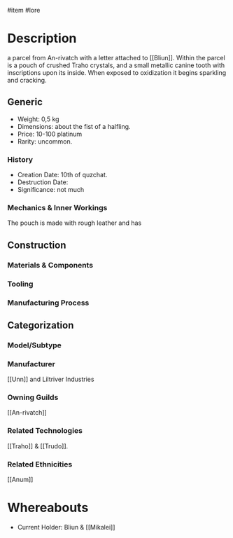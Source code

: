 #item #lore 
# Description
a parcel from An-rivatch with a letter attached to [[Bliun]].
Within the parcel is a pouch of crushed Traho crystals, and a small metallic canine tooth with inscriptions upon its inside.
When exposed to oxidization it begins sparkling and cracking.

## Generic
- Weight: 0,5 kg
- Dimensions: about the fist of a halfling.
- Price: 10-100 platinum
- Rarity: uncommon.

### History
- Creation Date: 10th of quzchat.
- Destruction Date:
- Significance: not much

### Mechanics & Inner Workings
The pouch is made with rough leather and has 
## Construction
### Materials & Components

### Tooling

### Manufacturing Process

## Categorization
### Model/Subtype

### Manufacturer
[[Unn]] and Liltriver Industries

### Owning Guilds
[[An-rivatch]]

### Related Technologies
[[Traho]] & [[Trudo]]. 
### Related Ethnicities
[[Anum]]
# Whereabouts
- Current Holder: Bliun & [[Mikalei]]
